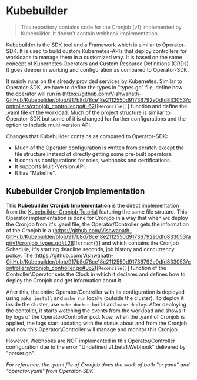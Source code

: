# Kubebuilder
> This repository contains code for the Cronjob (v1) implemented by Kubebuilder. It doesn't contain webhook implementation.

Kubebuilder is the SDK tool and a Framework which is similar to Operator-SDK. It is used to build custom Kubernetes-APIs that deploy controllers for workloads to manage them in a customized way. It is based on the same concept of Kubernetes Operators and Custom Resource Definitions (CRDs). It goes deeper in working and configuration as compared to Operator-SDK.

It mainly runs on the already provided services by Kubernetes. Similar to Operator-SDK, we have to define the types in "types.go" file, define how the operator will run in (https://github.com/Vishwanath-GitHub/Kubebuilder/blob/917b8d78ce18e2112550d91736792e0dfd833053/controllers/cronjob_controller.go#L62)[`Reconcile()`] function and define the .yaml file of the workload. Much of the project structure is similar to Operator-SDK but some of it is changed for further configurations and the option to include multi-version API.

Changes that Kubebuilder contains as compared to Operator-SDK:
* Much of the Operator configuration is written from scratch except the file structure instead of directly getting some pre-built operators.
* It contains configurations for roles, webhooks and certifications.
* It supports Multi-Version API.
* It has "Makefile".

## Kubebuilder Cronjob Implementation
This **Kubebuilder Cronjob Implementation** is the direct implementation from the [Kubebuilder Cronjob Tutorial](https://book.kubebuilder.io/cronjob-tutorial/cronjob-tutorial.html) featuring the same file struture. This Operator implementation is done for Cronjob in a way that when we deploy the Cronjob from it's .yaml file, the Operator/Controller gets the information of the Cronjob in a (https://github.com/Vishwanath-GitHub/Kubebuilder/blob/917b8d78ce18e2112550d91736792e0dfd833053/api/v1/cronjob_types.go#L28)[`struct{}`] and which contains the Cronjob Schedule, it's starting deadline seconds, job history and concurrency policy. The (https://github.com/Vishwanath-GitHub/Kubebuilder/blob/917b8d78ce18e2112550d91736792e0dfd833053/controllers/cronjob_controller.go#L62)[`Reconcile()`] function of the Controller\Operator sets the Clock in which it declares and defines how to deploy the Cronjob and get information about it.

After this, the entire Operator/Controller with its configuration is deployed using `make install` and `make run` locally (outside the cluster). To deploy it inside the cluster, use `make docker-build` and `make deploy`. After deploying the contoller, it starts watching the events from the workload and shows it by logs of the Operator/Controller pod. Now, when the .yaml of Cronjob is applied, the logs start updating with the status about and from the Cronjob and now this Operator\Controller will manage and monitor this Cronjob.

However, Webhooks are NOT implemented in this Operator/Controller configuration due to the error "Undefined v1.beta1.Webhook" delivered by "parser.go".

_For reference, the .yaml file of Cronjob does the work of both "cr.yaml" and "operator.yaml" from Operator-SDK._
